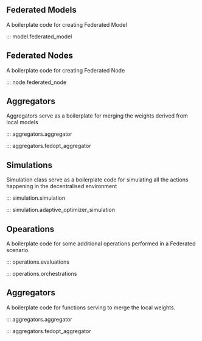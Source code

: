 ## Federated Models

A boilerplate code for creating Federated Model

::: model.federated_model

## Federated Nodes

A boilerplate code for creating Federated Node

::: node.federated_node

## Aggregators

Aggregators serve as a boilerplate for merging the weights derived from local models

::: aggregators.aggregator

::: aggregators.fedopt_aggregator

## Simulations

Simulation class serve as a boilerplate code for simulating all the actions happening in the decentralised environment

::: simulation.simulation

::: simulation.adaptive_optimizer_simulation

## Opearations

A boilerplate code for some additional operations performed in a Federated scenario.

::: operations.evaluations

::: operations.orchestrations

## Aggregators

A boilerplate code for functions serving to merge the local weights.

::: aggregators.aggregator

::: aggregators.fedopt_aggregator
